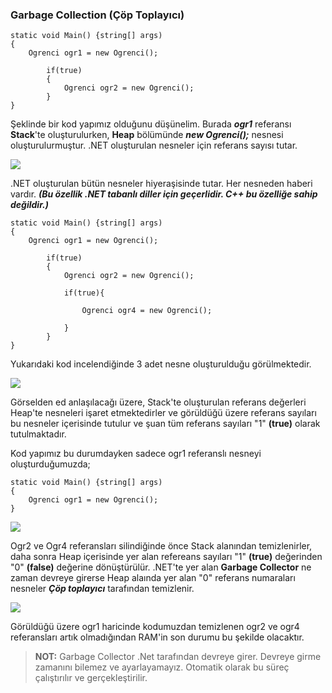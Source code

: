 ### Garbage Collection (Çöp Toplayıcı)

```
static void Main() {string[] args)
{
    Ogrenci ogr1 = new Ogrenci();

        if(true)
        {
            Ogrenci ogr2 = new Ogrenci();
        }
}
```
Şeklinde bir kod yapımız olduğunu düşünelim.
Burada ***ogr1*** referansı **Stack**'te oluşturulurken, **Heap** bölümünde ***new Ogrenci();*** nesnesi oluşturulurmuştur.
.NET oluşturulan nesneler için referans sayısı tutar.

![](https://i.imgur.com/ljPSx1n.png)

.NET oluşturulan bütün nesneler hiyeraşisinde tutar. Her nesneden haberi vardır. ***(Bu özellik .NET tabanlı diller için geçerlidir. C++ bu özelliğe sahip değildir.)***

```
static void Main() {string[] args)
{
    Ogrenci ogr1 = new Ogrenci();

        if(true)
        {
            Ogrenci ogr2 = new Ogrenci();

            if(true){

                Ogrenci ogr4 = new Ogrenci();

            }
        }
}
```
Yukarıdaki kod incelendiğinde 3 adet nesne oluşturulduğu görülmektedir.

![](https://i.imgur.com/Gw2i6Fj.png)

Görselden ed anlaşılacağı üzere, Stack'te oluşturulan referans değerleri Heap'te nesneleri işaret etmektedirler ve görüldüğü üzere referans sayıları bu nesneler içerisinde tutulur ve şuan tüm referans sayıları "1" **(true)** olarak tutulmaktadır.

Kod yapımız bu durumdayken sadece ogr1 referanslı nesneyi oluşturduğumuzda;

```
static void Main() {string[] args)
{
    Ogrenci ogr1 = new Ogrenci();
}
```

![](https://i.imgur.com/lZdD3Vl.png)

Ogr2 ve Ogr4 referansları silindiğinde önce Stack alanından temizlenirler, daha sonra Heap içerisinde yer alan refereans sayıları "1" **(true)** değerinden "0" **(false)** değerine dönüştürülür.
.NET'te yer alan **Garbage Collector** ne zaman devreye girerse Heap alaında yer alan "0" referans numaraları nesneler ***Çöp toplayıcı*** tarafından temizlenir. 

![](https://i.imgur.com/I19wzOL.png)

Görüldüğü üzere ogr1 haricinde kodumuzdan temizlenen ogr2 ve ogr4 referansları artık olmadığından RAM'in son durumu bu şekilde olacaktır.

> **NOT:** Garbage Collector .Net tarafından devreye girer. Devreye girme zamanını bilemez ve ayarlayamayız. Otomatik olarak bu süreç çalıştırılır ve gerçekleştirilir.
